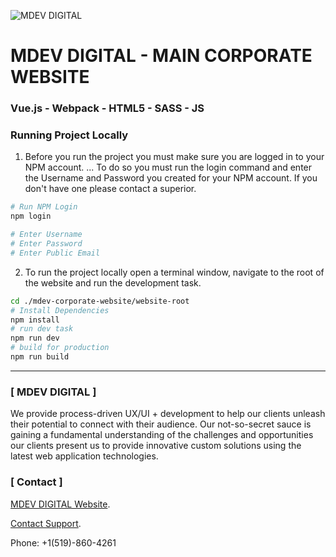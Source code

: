 ![MDEV DIGITAL](http://moreiradevelopment.io/social/googleLogo.png)

# MDEV DIGITAL - MAIN CORPORATE WEBSITE
### Vue.js - Webpack - HTML5 - SASS - JS

### Running Project Locally
1. Before you run the project you must make sure you are logged in to your NPM account.
... To do so you must run the login command and enter the Username and Password you created for your NPM account. If you don't have one please contact a superior.

```bash
# Run NPM Login
npm login

# Enter Username
# Enter Password
# Enter Public Email
```

2. To run the project locally open a terminal window, navigate to the root of the website and run the development task.
```bash
cd ./mdev-corporate-website/website-root
# Install Dependencies
npm install
# run dev task
npm run dev
# build for production
npm run build
```

---

### [ MDEV DIGITAL ]
We provide process-driven UX/UI + development to help our clients unleash their potential to connect with their audience. Our not-so-secret sauce is gaining a fundamental understanding of the challenges and opportunities our clients present us to provide innovative custom solutions using the latest web application technologies.

### [ Contact ]
[MDEV DIGITAL Website](http://moreiradevelopment.io).

[Contact Support](mailto:support@moreiradevelopment.io).

Phone: +1(519)-860-4261


